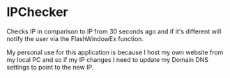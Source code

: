 # IPChecker

Checks IP in comparison to IP from 30 seconds ago and if it's different will notify the user via the FlashWindowEx function.

My personal use for this application is because I host my own website from my local PC and so if my IP changes I need to update my Domain DNS settings to point to the new IP.